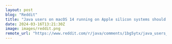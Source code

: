 ```yaml
---
layout: post
blog: "Reddit"
title: "Java users on macOS 14 running on Apple silicon systems should consider delaying the macOS 14.4 update"
date: 2024-03-16T13:21:30Z
image: images/reddit.png
remote_url: "https://www.reddit.com/r/java/comments/1bg5ytx/java_users_on_macos_14_running_on_apple_silicon/"
---
```


